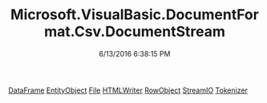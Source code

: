 ﻿---
title: Microsoft.VisualBasic.DocumentFormat.Csv.DocumentStream
date: 6/13/2016 6:38:15 PM
---

[DataFrame](T-Microsoft.VisualBasic.DocumentFormat.Csv.DocumentStream.DataFrame.html)
[EntityObject](T-Microsoft.VisualBasic.DocumentFormat.Csv.DocumentStream.EntityObject.html)
[File](T-Microsoft.VisualBasic.DocumentFormat.Csv.DocumentStream.File.html)
[HTMLWriter](T-Microsoft.VisualBasic.DocumentFormat.Csv.DocumentStream.HTMLWriter.html)
[RowObject](T-Microsoft.VisualBasic.DocumentFormat.Csv.DocumentStream.RowObject.html)
[StreamIO](T-Microsoft.VisualBasic.DocumentFormat.Csv.DocumentStream.StreamIO.html)
[Tokenizer](T-Microsoft.VisualBasic.DocumentFormat.Csv.DocumentStream.Tokenizer.html)
